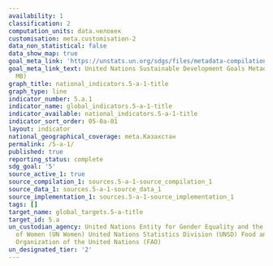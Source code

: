```yaml
---
availability: 1
classification: 2
computation_units: data.человек
customisation: meta.customisation-2
data_non_statistical: false
data_show_map: true
goal_meta_link: 'https://unstats.un.org/sdgs/files/metadata-compilation/Metadata-Goal-5.pdf '
goal_meta_link_text: United Nations Sustainable Development Goals Metadata (PDF 4.0
  MB)
graph_title: national_indicators.5-a-1-title
graph_type: line
indicator_number: 5.a.1
indicator_name: global_indicators.5-a-1-title
indicator_available: national_indicators.5-a-1-title
indicator_sort_order: 05-0a-01
layout: indicator
national_geographical_coverage: meta.Казахстан
permalink: /5-a-1/
published: true
reporting_status: complete
sdg_goal: '5'
source_active_1: true
source_compilation_1: sources.5-a-1-source_compilation_1
source_data_1: sources.5-a-1-source_data_1
source_implementation_1: sources.5-a-1-source_implementation_1
tags: []
target_name: global_targets.5-a-title
target_id: 5.a
un_custodian_agency: United Nations Entity for Gender Equality and the Empowerment
  of Women (UN Women) United Nations Statistics Division (UNSD) Food and Agriculture
  Organization of the United Nations (FAO)
un_designated_tier: '2'
---
```

